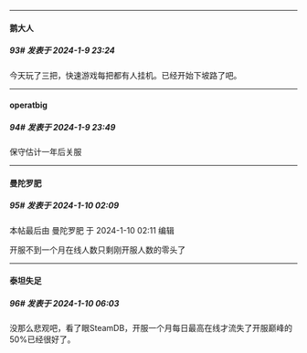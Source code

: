 
*****

####  鹅大人  
##### 93#       发表于 2024-1-9 23:24

今天玩了三把，快速游戏每把都有人挂机。已经开始下坡路了吧。


*****

####  operatbig  
##### 94#       发表于 2024-1-9 23:49

保守估计一年后关服


*****

####  曼陀罗肥  
##### 95#       发表于 2024-1-10 02:09

 本帖最后由 曼陀罗肥 于 2024-1-10 02:11 编辑 

开服不到一个月在线人数只剩刚开服人数的零头了


*****

####  泰坦失足  
##### 96#       发表于 2024-1-10 06:03

没那么悲观吧，看了眼SteamDB，开服一个月每日最高在线才流失了开服巅峰的50%已经很好了。


